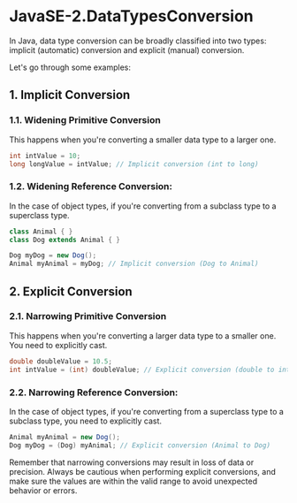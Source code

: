 # JavaSE-2.DataTypesConversion

In Java, data type conversion can be broadly classified into two types: implicit (automatic) conversion and explicit (manual) conversion. 

Let's go through some examples:

## 1. Implicit Conversion

### 1.1. Widening Primitive Conversion

This happens when you're converting a smaller data type to a larger one.

```java
int intValue = 10;
long longValue = intValue; // Implicit conversion (int to long)
```

### 1.2. Widening Reference Conversion:

In the case of object types, if you're converting from a subclass type to a superclass type.

```java
class Animal { }
class Dog extends Animal { }

Dog myDog = new Dog();
Animal myAnimal = myDog; // Implicit conversion (Dog to Animal)
```

## 2. Explicit Conversion

### 2.1. Narrowing Primitive Conversion

This happens when you're converting a larger data type to a smaller one. You need to explicitly cast.

```java
double doubleValue = 10.5;
int intValue = (int) doubleValue; // Explicit conversion (double to int)
```

### 2.2. Narrowing Reference Conversion:

In the case of object types, if you're converting from a superclass type to a subclass type, you need to explicitly cast.

```java
Animal myAnimal = new Dog();
Dog myDog = (Dog) myAnimal; // Explicit conversion (Animal to Dog)
```

Remember that narrowing conversions may result in loss of data or precision. 
Always be cautious when performing explicit conversions, and make sure the values are within the valid range to avoid unexpected behavior or errors.
